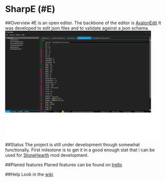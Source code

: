 # SharpE (#E)

##Overview
 #E is an open editor. The backbone of the editor is  [AvalonEdit](http://avalonedit.net/) 
It was developed to edit json files and to validate against a json schema.
![sceenshot](https://github.com/grarup/SharpE/blob/master/Images/Screenshot.png)
##Status
The project is still under development though somewhat functionally.
First milestone is to get it in a good enough stat that i can be 
used for [StoneHearth](http://stonehearth.net) mod development.

##Planed features
Planed features can be found on [trello](https://trello.com/b/Dpol0wqT/planed-features)

##Help
Look in the [wiki](https://github.com/grarup/SharpE/wiki)

